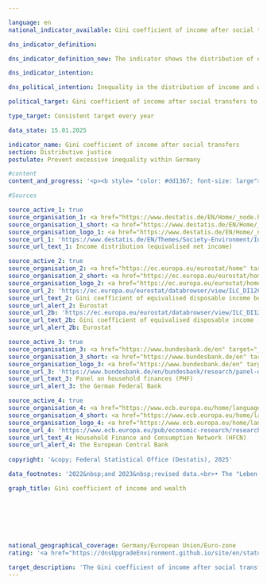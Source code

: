 ```yaml
---

language: en        
national_indicator_available: Gini coefficient of income after social transfers        

dns_indicator_definition:         

dns_indicator_definition_new: The indicator shows the distribution of equivalised disposable income using Gini coefficients. The equivalised disposable income is the total income (including social transfers) of a household after taxes and other deductions and therefore the income available for spending and saving.        

dns_indicator_intention:         

dns_political_intention: Inequality in the distribution of income and wealth is a fundamentally accepted component of a dynamic market economy. However, the spread of income and wealth must remain moderate and social participation must be guaranteed for all.        

political_target: Gini coefficient of income after social transfers to be below the <abbr title="European Union" tabindex="0">EU</abbr> figure by 2030        

type_target: Consistent target every year        

data_state: 15.01.2025        

indicator_name: Gini coefficient of income after social transfers        
section: Distributive justice        
postulate: Prevent excessive inequality within Germany        

#content         
content_and_progress: '<p><b style= "color: #dd1367; font-size: large">10.2&nbsp;Gini coefficient of income after social transfers</b><br><br>The Gini coefficient is a measure of relative inequality and ranges between zero and one.<br><br>A value of zero indicates perfect equality, while a value of one represents maximum inequality. In terms of income distribution, a Gini coefficient of one would mean that all income is concentrated in the hands of a single individual. The lower the Gini coefficient, the more evenly income is distributed.<br><br>The indicator is based on what is known as equivalised income.<br><br>This refers to income adjusted for household needs, calculated on the basis of a household’s total income as well as the number and age of its members.<br><br>Using an equivalence scale, incomes are weighted according to household size and composition. This allows for meaningful comparisons of individuals from households of different sizes, since larger households benefit from economies of scale&nbsp;–&nbsp;such as shared housing or domestic appliances.<br><br>Equivalised disposable income is defined as a household’s total income (including social transfers) after taxes and other deductions. It represents the income available for consumption and saving. This is distinct from equivalised income before social transfers, which refers to income without state-provided transfers such as unemployment or housing benefits. Notably, pensions are not considered social transfers and are included in pre-transfer income.<br><br>The same applies to equivalised market income, which represents income before taxes and social contributions and without social transfers.<br><br>All types of income included in this context are treated equally, regardless of their source, whether wages, rental income, or capital gains.<br><br>Income data are derived from the <abbr title="European Union" tabindex="0">EU</abbr>-wide harmonised annual survey on income and living conditions (<abbr title="EU-Statistics on Income and Living Conditions" tabindex="0">EU-SILC</abbr>).<br><br>In Germany, this survey was integrated into the microcensus in 2020, accompanied by extensive methodological changes aimed at improving timeliness and enabling more detailed regional analysis.<br><br>As a result, data from 2020&nbsp;onwards are not comparable with those from previous years.<br><br>To ensure international comparability, statistical adjustments are made to account for the underrepresentation of high-income and high-wealth households, which commonly occurs in voluntary sample surveys.<br><br>As in previous years, Germany’s Gini coefficient for equivalised disposable income in 2024&nbsp;(0.295) was very close to the European Union (<abbr title="European Union" tabindex="0">EU</abbr>) average (0.293).<br><br>This indicates relatively small differences in income inequality between Germany and the <abbr title="European Union" tabindex="0">EU</abbr> overall.<br><br>Nevertheless, Germany’s Gini coefficient in 2024&nbsp;was slightly higher than the <abbr title="European Union" tabindex="0">EU</abbr> average, meaning that the politically defined target was not achieved.<br><br>The Gini coefficient for equivalised disposable income was significantly lower than that for pre-transfer equivalised income (0.295&nbsp;compared to 0.355).<br><br>As expected, the Gini coefficient for equivalised market income is consistently even higher&nbsp;–&nbsp;reaching 0.477&nbsp;in 2024.<br><br>This illustrates that redistribution through social benefits, insurance systems and taxation plays a significant role in reducing income inequality in Germany.<br><br>When considering wealth inequality, the picture is different. According to the Household Finance and Consumption Survey (HFCS)&nbsp;–&nbsp;an irregularly conducted study by the European Central Bank (<abbr title="European Central Bank" tabindex="0">ECB</abbr>)&nbsp;–&nbsp;wealth distribution in Germany is much more unequal.<br><br>In 2023, the corresponding Gini coefficient stood at 0.724, significantly higher than the figures for income inequality.<br><br>By comparison, the most recent available value for the euro area was 0.694&nbsp;in 2021, thus below Germany’s level.<br><br>However, certain factors not reflected in the wealth Gini coefficient place this apparent inequality into perspective.<br><br>For instance, future pension and retirement entitlements are not included in the measurement of household wealth.</p>'                

#Sources        

source_active_1: true
source_organisation_1: <a href="https://www.destatis.de/EN/Home/_node.html" target="_blank">Federal Statistical Office</a>
source_organisation_1_short: <a href="https://www.destatis.de/EN/Home/_node.html" target="_blank">Federal Statistical Office</a>
source_organisation_logo_1: <a href="https://www.destatis.de/EN/Home/_node.html" target="_blank"><img src="https://dnsTestEnvironment.github.io/dns-indicators/public/OrgImgEn/destatis.png" alt="Federal Statistical Office" title=" Click here to visit the homepage of the organizationFederal Statistical Office" style="height:60px; width:148px; border:transparent"/></a>
source_url_1: 'https://www.destatis.de/EN/Themes/Society-Environment/Income-Consumption-Living-Conditions/Living-Conditions-Risk-Poverty/Tables/income-distribution-mz-silc.html'
source_url_text_1: Income distribution (equivalised net income)

source_active_2: true
source_organisation_2: <a href="https://ec.europa.eu/eurostat/home" target="_blank" onclick="return confirm_alert('Eurostat', 'En')">Statistical office of the European Union</a>
source_organisation_2_short: <a href="https://ec.europa.eu/eurostat/home" target="_blank" onclick="return confirm_alert('Eurostat', 'En')">Statistical office of the European Union</a>
source_organisation_logo_2: <a href="https://ec.europa.eu/eurostat/home" target="_blank" onclick="return confirm_alert('Eurostat', 'En')"><img src="https://dnsTestEnvironment.github.io/dns-indicators/public/OrgImgEn/eurostat.png" alt="Statistical office of the European Union" title=" Click here to visit the homepage of the organizationStatistical office of the European Union" style="height:60px; width:148px; border:transparent"/></a>
source_url_2: 'https://ec.europa.eu/eurostat/databrowser/view/ILC_DI12C/default/table?lang=en&category=livcon.ilc.ilc_ie.ilc_iei'
source_url_text_2: Gini coefficient of equivalised disposable income before social transfers - <abbr title="European Statistical Office" tabindex="0">Eurostat</abbr> table  [ilc_di12c ]
source_url_alert_2: Eurostat
source_url_2b: 'https://ec.europa.eu/eurostat/databrowser/view/ILC_DI12/default/table?lang=en&category=livcon.ilc.ilc_ie.ilc_iei'
source_url_text_2b: Gini coefficient of equivalised disposable income - <abbr title="European Statistical Office" tabindex="0">Eurostat</abbr> table  [ilc_di12c]
source_url_alert_2b: Eurostat

source_active_3: true
source_organisation_3: <a href="https://www.bundesbank.de/en" target="_blank" onclick="return confirm_alert('the German Federal Bank', 'En')">German Federal Bank</a>
source_organisation_3_short: <a href="https://www.bundesbank.de/en" target="_blank" onclick="return confirm_alert('the German Federal Bank', 'En')">German Federal Bank</a>
source_organisation_logo_3: <a href="https://www.bundesbank.de/en" target="_blank" onclick="return confirm_alert('the German Federal Bank', 'En')"><img src="https://dnsTestEnvironment.github.io/dns-indicators/public/OrgImgEn/bundesbank.png" alt="German Federal Bank" title=" Click here to visit the homepage of the organizationGerman Federal Bank" style="height:60px; width:148px; border:transparent"/></a>
source_url_3: 'https://www.bundesbank.de/en/bundesbank/research/panel-on-household-finances'
source_url_text_3: Panel on household finances (PHF)
source_url_alert_3: the German Federal Bank

source_active_4: true
source_organisation_4: <a href="https://www.ecb.europa.eu/home/languagepolicy/html/index.en.html" target="_blank" onclick="return confirm_alert('the European Central Bank', 'En')">European Central Bank</a>
source_organisation_4_short: <a href="https://www.ecb.europa.eu/home/languagepolicy/html/index.en.html" target="_blank" onclick="return confirm_alert('the European Central Bank', 'En')">European Central Bank</a>
source_organisation_logo_4: <a href="https://www.ecb.europa.eu/home/languagepolicy/html/index.en.html" target="_blank" onclick="return confirm_alert('the European Central Bank', 'En')"><img src="https://dnsTestEnvironment.github.io/dns-indicators/public/OrgImgEn/ezb.png" alt="European Central Bank" title=" Click here to visit the homepage of the organizationEuropean Central Bank" style="height:60px; width:148px; border:transparent"/></a>
source_url_4: 'https://www.ecb.europa.eu/pub/economic-research/research-networks/html/researcher_hfcn.en.html'
source_url_text_4: Household Finance and Consumption Network (HFCN)
source_url_alert_4: the European Central Bank
        
copyright: '&copy; Federal Statistical Office (Destatis), 2025'        

data_footnotes: '2022&nbsp;and 2023&nbsp;revised data.<br>• The "Leben in Europa" survey (German name of the European Union Statistics on Income and Living Conditions - <abbr title="EU-Statistics on Income and Living Conditions" tabindex="0">EU-SILC</abbr>), which was conducted separately in the past, was integrated as a subsample into the microcensus in 2020. Comparing the data of reference year 2020&nbsp;with those of previous years is not possible (break in the time series) as the voluntary survey was changed over to a partly compulsory survey and the composition of the sample was changed.<br>• Pensions are not categorised as social benefits and are therefore included in time series without social benefits.<br>• Gini coefficient of equivalised disposable income:<br>&nbsp;&nbsp;- For EU: 2019&nbsp;data estimated by <abbr title="European Statistical Office" tabindex="0">Eurostat</abbr>.<br>&nbsp;&nbsp;- From 2020: <abbr title="European Union consisting of 27&nbsp;member states (without United Kingdom)" tabindex="0">EU-27</abbr>&nbsp;(without <abbr title="United Kingdom" tabindex="0">UK</abbr>).'        

graph_title: Gini coefficient of income and wealth        

        

        

                

national_geographical_coverage: Germany/European Union/Euro-zone        
rating: '<a href="https://dnsUpgradeEnvironment.github.io/site/en/status"><img src="https://sdg-indikatoren.de/public/Wettersymbole/Blitz.png" title="In 2024 the target value was missed and the indicator had not moved towards the target on average over the previous changes." alt="Weathersymbol: Thuder strom"/></a>'        

target_description: 'The Gini coefficient of income after social transfers should be below the corresponding <abbr title="European Union" tabindex="0">EU</abbr> value every year.<br><br>Based on the target formulation, the difference between the <abbr title="European Union" tabindex="0">EU</abbr> value and the value for Germany is calculated for each year. For indicator 10.2, the indicator values from 2020&nbsp;to 2024&nbsp;are considered (due to methodological changes to the survey concept). The difference for 2024&nbsp;is negative, <abbr title="that is to say (id est)" tabindex="0">i.e.</abbr> the coefficient in Germany is higher than the <abbr title="European Union" tabindex="0">EU</abbr> coefficient. The target for this indicator has not been met. As the difference has also decreased on average over the last five years, indicator 10.2&nbsp;for 2024&nbsp;is rated as "Thunderstorm".<br><br><br><u>Note:</u> The reference to the <abbr title="European Union" tabindex="0">EU</abbr> coefficient as a target figure means that indicators can be rated positively even if the Gini coefficient in Germany develops negatively. In addition, it should be noted that, due to the development of the two coefficients at a similarly high level and without a clear upward or downward trend, both the difference between the German and European values and the direction of the average development of the German coefficient are subject to strong fluctuations, so that the assessments are strongly influenced by even minor changes in the indicator.'        
---
```



